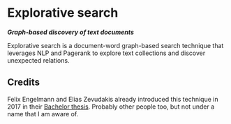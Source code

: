 # Explorative search

***Graph-based discovery of text documents***

Explorative search is a document-word graph-based search technique that leverages NLP and Pagerank to explore text collections and discover unexpected relations.

## Credits

Felix Engelmann and Elias Zevudakis already introduced this technique in 2017 in their [Bachelor thesis](https://west.uni-koblenz.de/assets/theses/bachelorsthesis_elias_zervudakis_and_felix_engelmann.pdf). Probably other people too, but not under a name that I am aware of.
